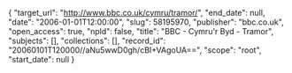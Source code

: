 {
  "target_url": "http://www.bbc.co.uk/cymru/tramor/", 
  "end_date": null, 
  "date": "2006-01-01T12:00:00", 
  "slug": 58195970, 
  "publisher": "bbc.co.uk", 
  "open_access": true, 
  "npld": false, 
  "title": "BBC - Cymru'r Byd - Tramor", 
  "subjects": [], 
  "collections": [], 
  "record_id": "20060101T120000//aNu5wwD0gh/cBI+VAgoUA==", 
  "scope": "root", 
  "start_date": null
}

